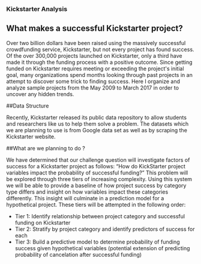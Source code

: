 ### Kickstarter Analysis

## What makes a successful Kickstarter project?

Over two billion dollars have been raised using the massively successful crowdfunding service, Kickstarter, but not every project has found success. Of the over 300,000 projects launched on Kickstarter, only a third have made it through the funding process with a positive outcome.
Since getting funded on Kickstarter requires meeting or exceeding the project's initial goal, many organizations spend months looking through past projects in an attempt to discover some trick to finding success. Here I organize and analyze sample projects from the May 2009 to March 2017 in order to uncover any hidden trends.
 
##Data Structure

Recently, Kickstarter released its public data repository to allow students and researchers like us to help them solve a problem. The datasets which we are planning to use is from Google data set as well as by scraping the Kickstarter website.

##What are we planning to do ?

We have determined that our challenge question will investigate factors of success for a Kickstarter project as follows: 
“How do KickStarter project variables impact the probability of successful funding?” 
This problem will be explored through three tiers of increasing complexity. Using this system we will be able to provide a baseline of how project success by category type differs and insight on how variables impact these categories differently. This insight will culminate in a prediction model for a hypothetical project. These tiers will be attempted in the following order: 
* Tier 1: Identify relationship between project category and successful funding on Kickstarter 
* Tier 2: Stratify by project category and identify predictors of success for each 
* Tier 3: Build a predictive model to determine probability of funding success given hypothetical variables (potential extension of predicting probability of cancelation after successful funding)
